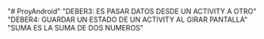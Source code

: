 "# ProyAndroid" 
"DEBER3: ES PASAR DATOS DESDE UN ACTIVITY A OTRO"
"DEBER4: GUARDAR UN ESTADO DE UN ACTIVITY AL GIRAR PANTALLA"
"SUMA ES LA SUMA DE DOS NUMEROS"
